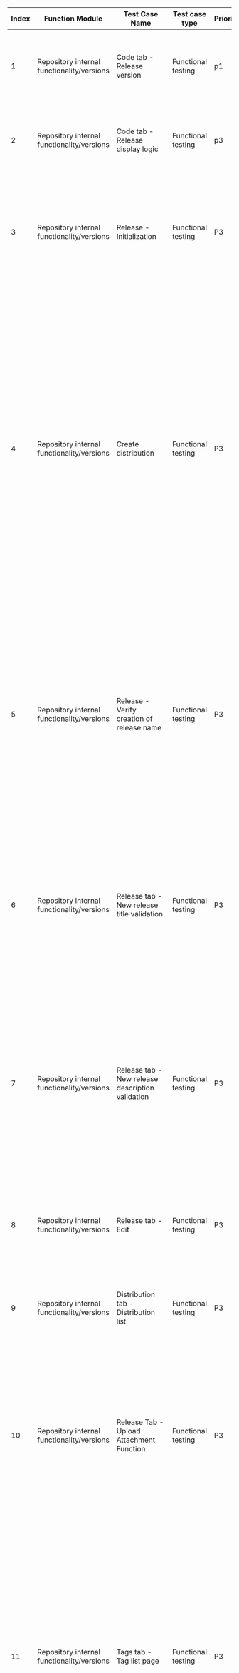 | Index | Function Module | Test Case Name | Test case type | Priority | Precondition | Step description | Expected result | Remarks |
| - | - | - | - | - | - | - | - | - |
| 1 | Repository internal functionality/versions | Code tab - Release version | Functional testing | p1 | 1. User logged in<br>2. Enter any code repository and go to the 'Repository Home' page | 1. No release<br>2. Click on 'Create'<br>3. Created release<br>4. Click 'Release title' | 1. Copy prompt: No releases, create button<br>2. Go to: create release page<br>3. Display release title<br>4. Go to release list page |  |
| 2 | Repository internal functionality/versions | Code tab - Release display logic | Functional testing | p3 | 1. User logged in<br>2. Enter any code repository and go to the 'Repository Home' page | 1. Create one<br>2. Create two | 1. Display the title of the release and the quantity 1<br>2. Display the title of the last created release, with a quantity display of 2 |  |
| 3 | Repository internal functionality/versions | Release - Initialization | Functional testing | P3 | 1. User login<br>2. Go to the statistics tab in the repository and click on 'Release' | 1. No operation<br>2. Click 'Mark'<br>3. Click 'Create release' | 1. Copy prompt: The Releases feature is based on the historical tags in the repository. It is recommended to use version tags like V1.0 as Releases points.<br>2. Go to https://git-scm.com/book/en/v2/Git-Basics-Tagging<br>3. Go to create release page |  |
| 4 | Repository internal functionality/versions | Create distribution | Functional testing | P3 | 1. User login<br>2. Go to the repository release creation page | 1. Enter version name 'v1.0', select target branch, enter release title 'aa', description 'aa', click 'Create Release'.<br>2. Check page elements<br>3. Click on "v1.0"<br>4. Click on 'latest version'<br>5. Click on "sha256 value"<br>6. Click on submit information at the end<br>7. Click 'Download Source code (zip)'<br>8. Click 'Download Source code (tar.gz)'.<br>9. Click [Delete]<br>10. Click "OK" | 1. Creation successful, page refreshed, toast message: Release created successfully<br>2. Left side displays Release Name v1.0 (clickable) and Latest Version button. Commit SHA256 value (clickable). Right side displays Version Title aa, Description aa, Last Commit Message: xxxx (clickable), Download attachments: zip and tar.gz, Edit/Delete.<br>3. Go to the repository homepage<br>4. Current page refreshes<br>5. Jump to submission details page<br>6. Jump to submission details page<br>7. Download successful<br>8. Download successful<br>9. Popup prompt: Are you sure you want to delete xx release?<br>10. Delete successful, toast prompt: Delete successful, page refresh |  |
| 5 | Repository internal functionality/versions | Release - Verify creation of release name | Functional testing | P3 | 1. User login<br>2. Go to the repository release creation page | 1. Title is a required field and it is empty<br>2. Enter 1 character<br>3. Enter 191 characters<br>4. Enter 192 characters<br>5. Enter emoji<br>6. Enter *<br>7. Enter ~!@@#￥%……&（）——+【】「」：“《》？，。/<br>‘【】=- | 1. Front-end red box error message<br>2. Can create successfully<br>3. Create successfully<br>4. Error message<br>Invalid tag name, the length must be between 1 and 191 characters, please refer to the example tag name provided on the right<br>5. Can create successfully<br>6. Error message<br>Invalid tag name, the length must be between 1 and 191 characters, please refer to the example tag name provided on the right<br>7. Can create successfully |  |
| 6 | Repository internal functionality/versions | Release tab - New release title validation | Functional testing | P3 | 1. User login<br>2. Go to the repository release creation page | 1. Name is a required field and it is empty<br>2. Enter 1 character<br>3. Enter 191 characters<br>4. Enter 192 characters<br>5. Enter emoji<br>6. Enter ~!@@#￥%……&（）——+【】「」：“《》？，。/<br>‘【】=- | 1. Front-end red box error message<br>2. Can create successfully<br>3. Create successfully<br>4. Error message<br>Invalid tag name, the length must be between 1 and 191 characters, please refer to the example tag name provided on the right<br>5. Can create successfully<br>6. Can create successfully |  |
| 7 | Repository internal functionality/versions | Release tab - New release description validation | Functional testing | P3 | 1. User login<br>2. Go to the repository release creation page | 1. Description is a required field and it is empty<br>2. Enter 1 character<br>3. Enter 565535 characters<br>4. Enter 65536 characters<br>5. Enter ~!@@#￥%……&（）——+【】「」：“《》？，。/<br>‘【】=-emoji | 1. Front-end red box error message<br>2. Can create successfully<br>3. Create successfully<br>4. Error message<br>Invalid tag name, the length must be between 1 and 191 characters, please refer to the example tag name provided on the right<br>5. Can create successfully |  |
| 8 | Repository internal functionality/versions | Release tab - Edit | Functional testing | P3 | 1. User login<br>2. Go to the repository release creation page | 1. Select a distribution, click 'Edit'<br>2. After modifying the title, version number, and content, upload a file and click 'Update'. | 1. Jump to the update interface<br>2. Successfully updated, display the updated content |  |
| 9 | Repository internal functionality/versions | Distribution tab - Distribution list | Functional testing | P3 | 1. User login<br>2. Create 100 repository releases<br>3. Go to the release tab of the repository | 1. No operation | 1. Page loads 100 items at a time with no pagination |  |
| 10 | Repository internal functionality/versions | Release Tab - Upload Attachment Function | Functional testing | P3 | 1. User login<br>2. Go to the repository release creation page | 1. Enter version name 'v1.0', select target branch, enter release title 'aa', description 'ccc', upload attachment name 'bb', click 'Create Release'<br>2. Click on Attachment Name<br>3. Click on the "Edit Icon"<br>4. Click [x]<br>5. Click "OK"<br>6. Click [Save] | 1. Successfully created, the attached file named "bb" is displayed on the page<br>2. Download successful<br>3. Enter the update interface. The attachment location prompt shows that the attachment already exists, and displays the attachment name<br>4. Popup message: Are you sure you want to delete this attachment?<br>5. Deletion successful<br>6. Save successfully, attachment bb does not exist |  |
| 11 | Repository internal functionality/versions | Tags tab - Tag list page | Functional testing | P3 | 1. User login<br>2. Enter the statistics tab of the repository and go to the labels | 1. No data<br>2. Create a release, at this time the tags have data<br>3. Click on 'Tag Name'<br>4. Click the SHA256 value<br>5. Hover over the green marker<br>6. Click on 'Download'<br>7. Click 'View Release'<br>8. Click [Delete]<br>9. Click 'OK' | 1. Prompt displays: Tags, Releases function is based on historical tags in the repository, it is recommended to use version tags like V1.0 as Releases points.<br>2. Display tag name, description (no content), and commit information operation<br>3. Go to the repository homepage<br>4. Go to commit details page<br>5. Display commit submission information<br>6. Redirect to the download repository page, verify and download successfully<br>7. Jump to the release page<br>8. Pop-up prompt: Are you sure you want to delete the xx tag?<br>9. Toast prompt: Deletion successful |  |
| 12 | Repository internal functionality/versions | Tags tab - Submit page | Functional testing | P3 | 1. User login<br>2. Go to the commit page under the statistics tab of the repository | 1. No Operation<br>2. Click submit information<br>3. Click, sha256 value<br>4. Click "Browse files"<br>5. Hover over a record to display a checkbox and select it<br>6. Select another record again<br>7. Click 'Compare View' | 1. By default, display the commit history of the master branch, showing timestamps, and the commit information and statistics for each day. For each commit, display the avatar, commit message, commit time, SHA256 value, and browse file button.<br>2. Jump to submission details page<br>3. Jump to submission details page<br>Jump to repository homepage<br>5. Copy prompt: You have selected one commit, select another one to view the comparison view<br>6. Display 'Compare View' button<br>7. Jump to comparison view |  |
| 13 | Repository internal functionality/versions | Submit tab-filter-branch | Functional testing | P3 | 1. User login<br>2. Go to the commit page under the statistics tab of the repository | 1. Click on the branch dropdown menu and select a branch | 1. Page displays normally |  |
| 14 | Repository internal functionality/versions | Submit tab - Filter - Branch dropdown list - see common case | Functional testing | P3 |  |  |  |  |
| 15 | Repository internal functionality/versions | Filter by 'Contributors' in the 'Submit' tab | Functional testing | P3 | 1. User login<br>2. Go to the commit page under the statistics tab of the repository | 1. Click the drop-down menu under "All Contributors" and select a user | 1. Page data displayed normally |  |
| 16 | Repository internal functionality/versions | Submit tab - Date filter | Functional testing | P3 | 1. User login<br>2. Go to the commit page under the statistics tab of the repository | 1. Select a date before the current date and click 'Search'<br>2. Select a date after the current date and click on 'Search'<br>3. Select a start date, an end date, and a range without submissions, and click "Search"<br>4. Select a start date, and click "Search" to find the submission interval with an end date. | 1. The queried data is displayed correctly<br>2. Copy prompt: No corresponding commit information found, please try again with different search criteria.<br>3. Copy prompt: No corresponding commit information found, please try again with different search criteria.<br>4. Query data is correct, display is normal |  |
| 17 | Repository internal functionality/versions | Submit tab - Sort by | Functional testing | P3 | 1. User login<br>2. Go to the commit page under the statistics tab of the repository | 1. Default selection 'By submission time'<br>2. Select 'By author revision time' | 1. Page data displayed correctly<br>2. Page data displayed correctly |  |
| 18 | Repository internal functionality/versions | Submit tab - Submission list pagination | Functional testing | P3 | 1. User login<br>2. Go to the submission page under the statistics tab of the repository and the number of submissions exceeds 50. | 1. Default display<br>2. Click page number | 1. Show 20 commit records per page<br>2. Load data for the past 20 days and display normally |  |
| 19 | Repository internal functionality/versions | Attachment - Routing error | Functional testing | P3 | Statistics page accessed normally, non-empty repository | 1. Check the attachment route and modify the attachment route | 1. Page 404 |  |
| 20 | Repository internal functionality/versions | Statistics page - Empty repository | Functional testing | P3 | Empty Repository | 1. Visit statistics page | 1. Page 404 |  |
| 21 | Repository internal functionality/versions | Attachment - Add attachment | Functional testing | P3 | Personal repository | 1. Click 'Add Attachment' | 1. Not clickable |  |
| 22 | Repository internal functionality/versions | Attachment - Copy on the attachment page | Functional testing | P3 | Personal repository Statistics tab Attachment tab | 1. View the attachment function description | 1. No spelling mistakes |  |
| 23 | Repository internal functionality/versions | Attachments - Personal Repository Attachment [Release] | Functional testing | P3 | 1. User login<br>2. Personal repository | 1. Click [Release] in the attachment function description | 1. Normal jump to the release page |  |
| 24 | Repository internal functionality/versions | Attachments - View attachment list | Functional testing | P3 | 1. User login<br>2. Personal repository | 1. View attachment list | 1. List has no data |  |
| 25 | Repository internal functionality/versions | Attachments - Attachment List - Transfer from enterprise to personal | Functional testing | P3 | Transfer before the enterprise paid repository has attachment data | 1. Transfer enterprise to personal<br>Check attachment size<br>Name<br>Description | 1. Existing attachment list data is displayed correctly |  |
| 26 | Repository internal functionality/versions | Attachment-Attachment List-GVP Degrade | Functional testing | P3 | The GVP repository has attachment data before degradation | 1. Change the GVP repository to revoke/reject in the operation management background<br>Check attachment size and name<br>Name | 1. Existing attachment list data is displayed correctly |  |
| 27 | Repository internal functionality/versions | Attachments - Attachment list - Change recommended repository to private repository | Functional testing | P3 | Downgrade recommended repository has attachment data | 1. Change the GVP repository to revoke/reject in the operation management background<br>Check attachment size and name<br>Name | 1. Attachment list data is displayed correctly |  |
| 28 | Repository internal functionality/versions | Attachment - Delete attachment | Functional testing | P3 | Upload attachments for paid enterprise repositories, GVP, and recommended repositories in the community. | 1. Preview attachment<br>2. Delete attachment | 1. Preview normal<br>2. Delete attachment is normal |  |
| 29 | Repository internal functionality/versions | Attachment - Download attachment | Functional testing | P3 | 1. Paid enterprise repositories, GVP, and recommended repositories can upload attachments in the community.<br>2. Go to the attachment page under the statistics tab | 1. Click "Download" | 1. Download successful |  |
| 30 | Repository internal functionality/versions | Attachment - View remaining capacity of attachments | Functional testing | P3 | 1. User login<br>2. Upload attachments in paid enterprise repositories, GVP, and recommended repositories in the community<br>3. Enter the 'Upload Repository Attachment' page | 1. Open the upload attachment page and compare the total attachment size in the attachment list with the used size of uploaded attachments | 1. Data correct |  |
| 31 | Repository internal functionality/versions | Attachment - File size exceeds the limit when uploading | Functional testing | P3 | Upload attachments for paid enterprise repositories, GVP, and recommended repositories in the community. | 1. Select the uploaded file exceeds 100M (GVP: 200) | 1. Upload failed, prompting that the file is larger than 100MB, please select another file (GVP project 200MB). |  |
| 32 | Repository internal functionality/versions | Attachment - File size exceeds remaining capacity when uploading | Functional testing | P3 | Upload attachments for paid enterprise repositories, GVP, and recommended repositories in the community. | 1. Select a file to upload with a size within the range of 100MB but exceeding the remaining capacity by -50MB. GVP (20GB-19.9GB), recommended repository (5GB-4.9GB). | 1. Upload failed, prompting that the file is larger than 100MB, please select another file (GVP project 200MB). |  |
| 33 | Repository internal functionality/versions | Attachment-Upload file within legal range | Functional testing | P3 | Upload attachments for paid enterprise repositories, GVP, and recommended repositories in the community. | 1. Upload a file of size 8.0M with empty description<br>Do not associate branches, click upload | 1. Upload successful |  |
| 34 | Repository internal functionality/versions | Attachment - Upload file at boundary value | Functional testing | P3 | Upload attachments for paid enterprise repositories, GVP, and recommended repositories in the community. | 1. Uploaded file size is 10M<br>Add description<br>Associate branch, click upload | 1. Upload successful |  |
| 35 | Repository internal functionality/versions | Attachment - Description contains emoticons when uploading files | Functional testing | P3 | Upload attachments for paid enterprise repositories, GVP, and recommended repositories in the community. | 1. Uploaded file size is 10M, added description with emojis, associated with branch, clicked upload | 1. Upload failed, prompt database error (currently not handling emoji in attachment description) |  |
| 36 | Repository internal functionality/versions | Attachment - The description content of uploading attachments contains js code | Functional testing | P3 | Upload attachments for paid enterprise repositories, GVP, and recommended repositories in the community. | 1. The attachment file name and description content contain "<script>alert("HelloWord")</script>". | 1. Upload successfully, no XSS injection |  |
| 37 | Repository internal functionality/versions | Attachment - Cancel upload | Functional testing | P3 | Upload attachments for paid enterprise repositories, GVP, and recommended repositories in the community. | 1. Uploaded file size is 10M<br>Add description, associate branch<br>Cancel the upload process | 1. Upload cancellation successful |  |
| 38 | Repository internal functionality/versions | Attachments - Upload an existing file | Functional testing | P3 | Upload attachments for paid enterprise repositories, GVP, and recommended repositories in the community. | 1. Upload a file that has already been uploaded | 1. Upload successful |  |
| 39 | Repository internal functionality/versions | Attachment - Search branch when uploading attachment | Functional testing | P3 | Upload attachments for paid enterprise repositories, GVP, and recommended repositories in the community. | 1. When uploading attachments, search for the master branch in the associated branch section. | 1. Display search results for master |  |
| 40 | Repository internal functionality/versions | Attachment - Upload attachment - Manage branch | Functional testing | P3 | Upload attachments for paid enterprise repositories, GVP, and recommended repositories in the community. | 1. When uploading an attachment, click 'Manage Branches' in the associated branch column | 1. Jump to the branch management page |  |
| 41 | Repository internal functionality/versions | Attachment - Return to the previous page of the 'Upload Attachment' page | Functional testing | P3 | Upload attachments for paid enterprise repositories, GVP, and recommended repositories in the community. | 1. Go to the 'Manage Branches' page and navigate back to the previous page | 1. Correctly go to the 'Upload Attachment' page |  |
| 42 | Repository internal functionality/versions | Attachment - Check the description text of the 'Upload Attachment' page | Functional testing | P3 | Upload attachments for paid enterprise repositories, GVP, and recommended repositories in the community. | Check the explanation text on the upload attachment page | The statement is smooth and has no spelling mistakes |  |
| 43 | Repository internal functionality/versions | Attachment - Unregistered visitor access attachment | Functional testing | P3 | Access public repositories of paid organizations | 1. Download attachment | 1. Prompt to log in before loading |  |
| 44 | Repository internal functionality/versions | Attachments - Log in as a guest to access attachments | Functional testing | P3 | Access public repositories of paid organizations | 1. Download attachment | 1. Download successful |  |
